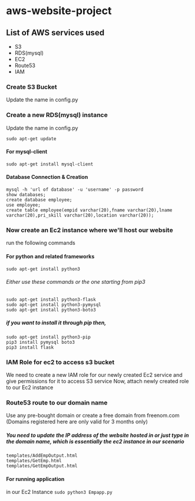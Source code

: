 # aws-website-project

## **List of AWS services used**
- S3
- RDS(mysql)
- EC2
- Route53
- IAM

### Create S3 Bucket
Update the name in config.py

### Create a new RDS(mysql) instance
Update the name in config.py

`sudo apt-get update`<br />
#### For mysql-client
`sudo apt-get install mysql-client` <br />

#### Database Connection & Creation
`mysql -h 'url of database' -u 'username' -p password` <br />
`show databases;` <br />
`create database employee;` <br />
`use employee;` <br />
`create table employee(empid varchar(20),fname varchar(20),lname varchar(20),pri_skill varchar(20),location varchar(20));` <br />

### Now create an Ec2 instance where we'll host our website
run the following commands

#### For python and related frameworks

`sudo apt-get install python3` <br />

###### Either use these commands or the one starting from pip3
`sudo apt-get install python3-flask` <br />
`sudo apt-get install python3-pymysql` <br />
`sudo apt-get install python3-boto3` <br />

##### if you want to install it through pip then,
`sudo apt-get install python3-pip` <br />
`pip3 install pymysql boto3` <br />
`pip3 install flask` <br />

### IAM Role for ec2 to access s3 bucket
We need to create a new IAM role for our newly created Ec2 service and give permissions for it to access S3 service
Now, attach newly created role to our Ec2 instance

### Route53 route to our domain name
Use any pre-bought domain or create a free domain from freenom.com (Domains registered here are only valid for 3 months only)


##### You need to update the IP address of the website hosted in or just type in the domain name, which is essentially the ec2 instance in our scenario
`templates/AddEmpOutput.html` <br />
`templates/GetEmp.html` <br />
`templates/GetEmpOutput.html` <br />

#### For running application
in our Ec2 Instance
`sudo python3 Empapp.py`<br />
